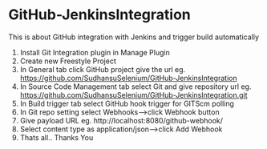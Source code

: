 # GitHub-JenkinsIntegration
This is about GitHub integration with Jenkins and trigger build automatically

1. Install Git Integration plugin in Manage Plugin
2. Create new Freestyle Project
3. In General tab click GitHub project give the url eg. https://github.com/SudhansuSelenium/GitHub-JenkinsIntegration
4. In Source Code Management tab select Git and give repository url eg. https://github.com/SudhansuSelenium/GitHub-JenkinsIntegration.git
5. In Build trigger tab select GitHub hook trigger for GITScm polling
6. In Git repo setting select Webhooks-->click Webhook button
7. Give payload URL eg. http://localhost:8080/github-webhook/
8. Select content type as application/json-->click Add Webhook
9. Thats all.. Thanks You
